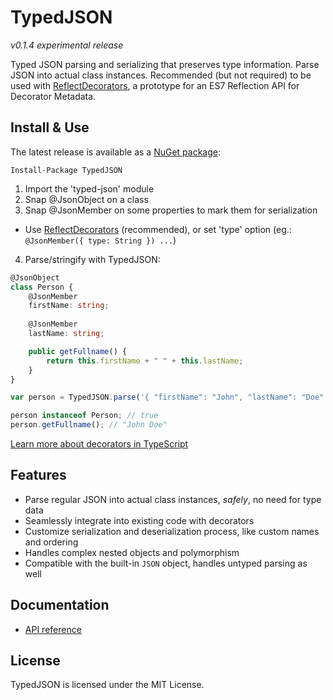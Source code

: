 # TypedJSON

*v0.1.4 experimental release*

Typed JSON parsing and serializing that preserves type information. Parse JSON into actual class instances. Recommended (but not required) to be used with [ReflectDecorators](https://github.com/rbuckton/ReflectDecorators), a prototype for an ES7 Reflection API for Decorator Metadata.

## Install & Use

The latest release is available as a [NuGet package](https://www.nuget.org/packages/TypedJSON/):

```none
Install-Package TypedJSON
```

 1. Import the 'typed-json' module
 2. Snap @JsonObject on a class
 3. Snap @JsonMember on some properties to mark them for serialization
   - Use [ReflectDecorators](https://github.com/rbuckton/ReflectDecorators) (recommended), or set 'type' option (eg.: `@JsonMember({ type: String }) ...`)
 4. Parse/stringify with TypedJSON:

```typescript
@JsonObject
class Person {
    @JsonMember
    firstName: string;
    
    @JsonMember
    lastName: string;

    public getFullname() {
        return this.firstName + " " + this.lastName;
    }
}
```

```typescript
var person = TypedJSON.parse('{ "firstName": "John", "lastName": "Doe" }', Person);

person instanceof Person; // true
person.getFullname(); // "John Doe"
```

[Learn more about decorators in TypeScript](https://github.com/Microsoft/TypeScript-Handbook/blob/master/pages/Decorators.md)

## Features

 - Parse regular JSON into actual class instances, *safely*, no need for type data
 - Seamlessly integrate into existing code with decorators
 - Customize serialization and deserialization process, like custom names and ordering
 - Handles complex nested objects and polymorphism
 - Compatible with the built-in `JSON` object, handles untyped parsing as well

## Documentation

 - [API reference](https://github.com/JohnWhiteTB/TypedJSON/wiki)

## License

TypedJSON is licensed under the MIT License.